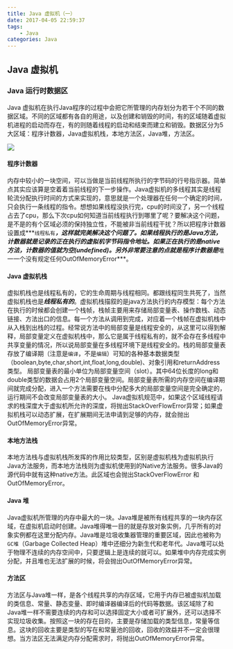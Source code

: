 ```yaml
---
title: Java 虚拟机（一）
date: 2017-04-05 22:59:37
tags:
	- Java
categories: Java
---
```


## Java 虚拟机

### Java 运行时数据区

Java 虚拟机在执行Java程序的过程中会把它所管理的内存划分为若干个不同的数据区域。不同的区域都有各自的用途，以及创建和销毁的时间，有的区域随着虚拟机进程的启动而存在，有的则随着线程的启动和结束而建立和销毁。数据区分为5大区域：程序计数器，Java虚拟机栈，本地方法区，Java堆，方法区。
<!-- more -->

![](/images/jvm-data.png)

#### 程序计数器
内存中较小的一块空间，可以当做是当前线程所执行的字节码的行号指示器。简单点其实应该算是空着着当前线程的下一步操作。Java虚拟机的多线程其实是线程轮流分配执行时间的方式来实现的，意思就是一个处理器在任何一个确定的时间，只会执行一条线程的指令。想想如果线程没执行完，cpu的时间没了，另一个线程占去了cpu，那么下次cpu如何知道当前线程执行到哪里了呢？要解决这个问题，是不是的有个区域必须的保持独立性，不能被非当前线程干扰？所以把程序计数器设置成***```线程私有```***，这样就完美解决这个问题了。如果线程执行的是Java方法，计数器就是记录的正在执行的虚拟机字节码指令地址。如果正在执行的是native方法，计数器的值就为空(undefined)。另外非常要注意的点就是程序计数器是***唯一一个没有规定任何OutOfMemoryError***。

#### Java 虚拟机栈
虚拟机栈也是线程私有的，它的生命周期与线程相同。都跟线程同生共死了，当然虚拟机栈也是***线程私有的***。虚拟机栈描叙的是java方法执行的内存模型：每个方法在执行的时候都会创建一个栈帧，栈帧主要用来存储局部变量表、操作数栈、动态链接、方法出口的信息。每一个方法从调用到完成，对应着一个栈帧在虚拟机栈中从入栈到出栈的过程。经常说方法中的局部变量是线程安全的，从这里可以得到解释，局部变量定义在虚拟机栈中，那么它是属于线程私有的，就不会存在多线程中共享变量的情况，所以说局部变量在多线程环境下是线程安全的。栈的局部变量表存放了编译期（注意是`编译`，不是`编辑`）可知的各种基本数据类型（boolean,byte,char,short,int,float,long,double)、对象引用和returnAddress类型。
局部变量表的最小单位为局部变量空间（slot）。其中64位长度的long和double类型的数据会占用2个局部变量空间。局部变量表所需的内存空间在编译期间就完成分配，进入一个方法需要在栈中分配多大的局部变量空间是完全确定的，运行期间不会改变局部变量表的大小。
Java虚拟机规范中，如果这个区域线程请求的栈深度大于虚拟机所允许的深度，将抛出StackOverFlowError异常；如果虚拟机栈可以动态扩展，在扩展期间无法申请到足够的内存，就会抛出OutOfMemoryError异常。

#### 本地方法栈
本地方法栈与虚拟机栈所发挥的作用比较类型，区别是虚拟机栈为虚拟机执行Java方法服务，而本地方法栈则为虚拟机使用到的Native方法服务。很多Java的源代码中就有这种native方法。此区域也会抛出StackOverFlowError 和 OutOfMemoryError。

#### Java 堆
Java虚拟机所管理的内存中最大的一块。Java堆是被所有线程共享的一块内存区域，在虚拟机启动时创建。Java堆得唯一目的就是存放对象实例，几乎所有的对象实例都在这里分配内存。Java堆是垃圾收集器管理的重要区域，因此也被称为`GC堆`（Garbage Collected Heap）堆中还细分为新生代和老年代。Java堆可以处于物理不连续的内存空间中，只要逻辑上是连续的就可以。如果堆中内存完成实例分配，并且堆也无法扩展的时候，将会抛出OutOfMemoryError异常。

#### 方法区
方法区与Java堆一样，是各个线程共享的内存区域，它用于内存已被虚拟机加载的类信息、常量、静态变量、即时编译器编译后的代码等数据。该区域除了和Java堆一样不需要连续的内存和可以选择固定大小或者可扩展外，还可以选择不实现垃圾收集。按照这一块的存在目的，主要是存储加载的类型信息，常量等信息。这块的回收主要是类型的写在和常量池的回收，回收的效益并不一定会很理想。当方法区无法满足内存分配需求时，将抛出OutOfMemoryError异常。




